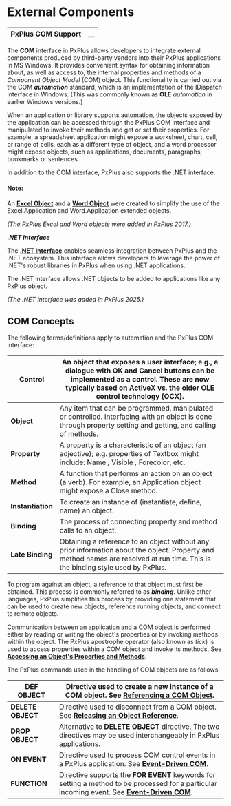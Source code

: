 # External Components  
  
**PxPlus COM Support** |  **__**  
---|---  
  
The **COM** interface in PxPlus allows developers to integrate external components produced by third-party vendors into their PxPlus applications in MS Windows. It provides convenient syntax for obtaining information about, as well as access to, the internal properties and methods of a _Component Object Model_ (COM) object. This functionality is carried out via the COM **_automation_** standard, which is an implementation of the IDispatch interface in Windows. (This was commonly known as **OLE**  _automation_ in earlier Windows versions.)

When an application or library supports automation, the objects exposed by the application can be accessed through the PxPlus COM interface and manipulated to invoke their methods and get or set their properties. For example, a spreadsheet application might expose a worksheet, chart, cell, or range of cells, each as a different type of object, and a word processor might expose objects, such as applications, documents, paragraphs, bookmarks or sentences.

In addition to the COM interface, PxPlus also supports the .NET interface.

#### **Note:**  
An **[Excel Object](Excel%20Object.md)** and a **[Word Object](Word%20Object.md)** were created to simplify the use of the Excel.Application and Word.Application extended objects.  
  
_(The PxPlus Excel and Word objects were added in PxPlus 2017.)_

**_.NET Interface_**

The **[.NET Interface](../../../Dot%20Net%20Interface.md)** enables seamless integration between PxPlus and the .NET ecosystem. This interface allows developers to leverage the power of .NET's robust libraries in PxPlus when using .NET applications.

The .NET interface allows .NET objects to be added to applications like any PxPlus object.

_(The .NET interface was added in PxPlus 2025.)_

## COM Concepts

The following terms/definitions apply to automation and the PxPlus COM interface:

**Control** |  An object that exposes a user interface; e.g., a dialogue with OK and Cancel buttons can be implemented as a control. These are now typically based on **ActiveX** vs. the older **OLE** control technology (**OCX**).  
---|---  
**Object** |  Any item that can be programmed, manipulated or controlled. Interfacing with an object is done through property setting and getting, and calling of methods.  
**Property** |  A property is a characteristic of an object (an adjective); e.g. properties of Textbox might include: Name _,_ Visible _,_ Forecolor, etc.  
**Method** |  A function that performs an action on an object (a verb). For example, an Application object might expose a Close method.  
**Instantiation** |  To create an instance of (instantiate, define, name) an object.  
**Binding** |  The process of connecting property and method calls to an object.  
**Late Binding** |  Obtaining a reference to an object without any prior information about the object. Property and method names are resolved at run time. This is the binding style used by PxPlus.  
  
To program against an object, a reference to that object must first be obtained. This process is commonly referred to as **_binding_**. Unlike other languages, PxPlus simplifies this process by providing one statement that can be used to create new objects, reference running objects, and connect to remote objects.

Communication between an application and a COM object is performed either by reading or writing the object's properties or by invoking methods within the object. The PxPlus apostrophe operator (also known as _tick_) is used to access properties within a COM object and invoke its methods. See **[Accessing an Object's Properties and Methods](Accessing%20an%20Objects%20Properties%20and%20Methods.md)**.

The PxPlus commands used in the handling of COM objects are as follows:

**DEF OBJECT** |  Directive used to create a new instance of a COM object. See **[Referencing a COM Object](Referencing%20a%20COM%20Object.md)**.  
---|---  
**DELETE OBJECT** |  Directive used to disconnect from a COM object. See **[Releasing an Object Reference](Releasing%20an%20Object%20Reference.md)**.  
**DROP OBJECT** |  Alternative to **[DELETE OBJECT](../../../directives/delete_object.md)** directive. The two directives may be used interchangeably in PxPlus applications.  
**ON EVENT** |  Directive used to process COM control events in a PxPlus application. See **[Event-Driven COM](../Event-Driven%20COM/Overview.md)**.  
**FUNCTION** |  Directive supports the **FOR EVENT** keywords for setting a method to be processed for a particular incoming event. See **[Event-Driven COM](../Event-Driven%20COM/Overview.md)**.
